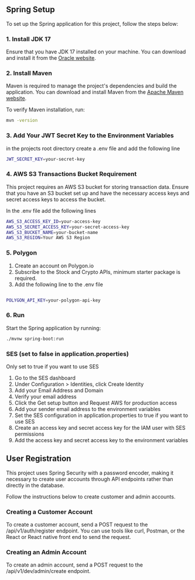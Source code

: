 ## Spring Setup

To set up the Spring application for this project, follow the steps below:

### 1. Install JDK 17

Ensure that you have JDK 17 installed on your machine. You can download and install it from the [Oracle website](https://www.oracle.com/java/technologies/javase-jdk17-downloads.html).


### 2. Install Maven

Maven is required to manage the project's dependencies and build the application. You can download and install Maven from the [Apache Maven website](https://maven.apache.org/download.cgi).

To verify Maven installation, run:

```bash
mvn -version
```

### 3. Add Your JWT Secret Key to the Environment Variables
in the projects root directory create a .env file and add the following line
```bash
JWT_SECRET_KEY=your-secret-key
```

### 4. AWS S3 Transactions Bucket Requirement

This project requires an AWS S3 bucket for storing transaction data. Ensure that you have an S3 bucket set up and have 
the necessary access keys and secret access keys to access the bucket. 

In the .env file add the following lines
```bash
AWS_S3_ACCESS_KEY_ID=your-access-key
AWS_S3_SECRET_ACCESS_KEY=your-secret-access-key
AWS_S3_BUCKET_NAME=your-bucket-name
AWS_S3_REGION=Your AWS S3 Region
```

### 5. Polygon
1. Create an account on Polygon.io
2. Subscribe to the Stock and Crypto APIs, minimum starter package is required.
3. Add the following line to the .env file
```bash

POLYGON_API_KEY=your-polygon-api-key
```

### 6. Run
Start the Spring application by running:

```bash
./mvnw spring-boot:run
```

### SES (set to false in application.properties)
Only set to true if you want to use SES

1. Go to the SES dashboard
2. Under Configuration > Identities, click Create Identity
3. Add your Email Address and Domain
4. Verify your email address
5. Click the Get setup button and Request AWS for production access
6. Add your sender email address to the environment variables
7. Set the SES configuration in application.properties to true if you want to use SES
8. Create an access key and secret access key for the IAM user with SES permissions
9. Add the access key and secret access key to the environment variables


## User Registration

This project uses Spring Security with a password encoder, making it necessary to create user accounts 
through API endpoints rather than directly in the database. 

Follow the instructions below to create customer and admin accounts.

### Creating a Customer Account
   To create a customer account, send a POST request to the /api/v1/auth/register endpoint. 
You can use tools like curl, Postman, or the React or React native front end to send the request.

### Creating an Admin Account
   To create an admin account, send a POST request to the /api/v1/dev/admin/create endpoint.


